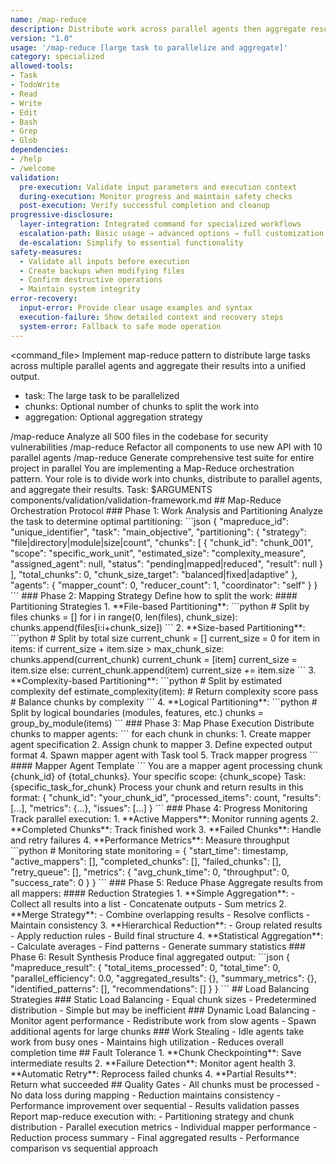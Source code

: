 ```yaml
---
name: /map-reduce
description: Distribute work across parallel agents then aggregate results using map-reduce (v1.0)
version: "1.0"
usage: '/map-reduce [large task to parallelize and aggregate]'
category: specialized
allowed-tools:
- Task
- TodoWrite
- Read
- Write
- Edit
- Bash
- Grep
- Glob
dependencies:
- /help
- /welcome
validation:
  pre-execution: Validate input parameters and execution context
  during-execution: Monitor progress and maintain safety checks
  post-execution: Verify successful completion and cleanup
progressive-disclosure:
  layer-integration: Integrated command for specialized workflows
  escalation-path: Basic usage → advanced options → full customization
  de-escalation: Simplify to essential functionality
safety-measures:
  - Validate all inputs before execution
  - Create backups when modifying files
  - Confirm destructive operations
  - Maintain system integrity
error-recovery:
  input-error: Provide clear usage examples and syntax
  execution-failure: Show detailed context and recovery steps
  system-error: Fallback to safe mode operation
---
```

<command_file>
<purpose>
Implement map-reduce pattern to distribute large tasks across multiple parallel agents and aggregate their results into a unified output.
</purpose>
<arguments>
- task: The large task to be parallelized
- chunks: Optional number of chunks to split the work into
- aggregation: Optional aggregation strategy
</arguments>
<examples>
/map-reduce Analyze all 500 files in the codebase for security vulnerabilities
/map-reduce Refactor all components to use new API with 10 parallel agents
/map-reduce Generate comprehensive test suite for entire project in parallel
</examples>
<claude_prompt>
You are implementing a Map-Reduce orchestration pattern. Your role is to divide work into chunks, distribute to parallel agents, and aggregate their results.
Task: $ARGUMENTS
<include>components/validation/validation-framework.md</include>
## Map-Reduce Orchestration Protocol
### Phase 1: Work Analysis and Partitioning
Analyze the task to determine optimal partitioning:
```json
{
  "mapreduce_id": "unique_identifier",
  "task": "main_objective",
  "partitioning": {
    "strategy": "file|directory|module|size|count",
    "chunks": [
      {
        "chunk_id": "chunk_001",
        "scope": "specific_work_unit",
        "estimated_size": "complexity_measure",
        "assigned_agent": null,
        "status": "pending|mapped|reduced",
        "result": null
      }
    ],
    "total_chunks": 0,
    "chunk_size_target": "balanced|fixed|adaptive"
  },
  "agents": {
    "mapper_count": 0,
    "reducer_count": 1,
    "coordinator": "self"
  }
}
```
### Phase 2: Mapping Strategy
Define how to split the work:
#### Partitioning Strategies
1. **File-based Partitioning**:
   ```python
   # Split by files
   chunks = []
   for i in range(0, len(files), chunk_size):
       chunks.append(files[i:i+chunk_size])
   ```
2. **Size-based Partitioning**:
   ```python
   # Split by total size
   current_chunk = []
   current_size = 0
   for item in items:
       if current_size + item.size > max_chunk_size:
           chunks.append(current_chunk)
           current_chunk = [item]
           current_size = item.size
       else:
           current_chunk.append(item)
           current_size += item.size
   ```
3. **Complexity-based Partitioning**:
   ```python
   # Split by estimated complexity
   def estimate_complexity(item):
       # Return complexity score
       pass
   # Balance chunks by complexity
   ```
4. **Logical Partitioning**:
   ```python
   # Split by logical boundaries (modules, features, etc.)
   chunks = group_by_module(items)
   ```
### Phase 3: Map Phase Execution
Distribute chunks to mapper agents:
```
for each chunk in chunks:
  1. Create mapper agent specification
  2. Assign chunk to mapper
  3. Define expected output format
  4. Spawn mapper agent with Task tool
  5. Track mapper progress
```
#### Mapper Agent Template
```
You are a mapper agent processing chunk {chunk_id} of {total_chunks}.
Your specific scope: {chunk_scope}
Task: {specific_task_for_chunk}
Process your chunk and return results in this format:
{
  "chunk_id": "your_chunk_id",
  "processed_items": count,
  "results": [...],
  "metrics": {...},
  "issues": [...]
}
```
### Phase 4: Progress Monitoring
Track parallel execution:
1. **Active Mappers**: Monitor running agents
2. **Completed Chunks**: Track finished work
3. **Failed Chunks**: Handle and retry failures
4. **Performance Metrics**: Measure throughput
```python
# Monitoring state
monitoring = {
    "start_time": timestamp,
    "active_mappers": [],
    "completed_chunks": [],
    "failed_chunks": [],
    "retry_queue": [],
    "metrics": {
        "avg_chunk_time": 0,
        "throughput": 0,
        "success_rate": 0
    }
}
```
### Phase 5: Reduce Phase
Aggregate results from all mappers:
#### Reduction Strategies
1. **Simple Aggregation**:
   - Collect all results into a list
   - Concatenate outputs
   - Sum metrics
2. **Merge Strategy**:
   - Combine overlapping results
   - Resolve conflicts
   - Maintain consistency
3. **Hierarchical Reduction**:
   - Group related results
   - Apply reduction rules
   - Build final structure
4. **Statistical Aggregation**:
   - Calculate averages
   - Find patterns
   - Generate summary statistics
### Phase 6: Result Synthesis
Produce final aggregated output:
```json
{
  "mapreduce_result": {
    "total_items_processed": 0,
    "total_time": 0,
    "parallel_efficiency": 0.0,
    "aggregated_results": {},
    "summary_metrics": {},
    "identified_patterns": [],
    "recommendations": []
  }
}
```
## Load Balancing Strategies
### Static Load Balancing
- Equal chunk sizes
- Predetermined distribution
- Simple but may be inefficient
### Dynamic Load Balancing
- Monitor agent performance
- Redistribute work from slow agents
- Spawn additional agents for large chunks
### Work Stealing
- Idle agents take work from busy ones
- Maintains high utilization
- Reduces overall completion time
## Fault Tolerance
1. **Chunk Checkpointing**: Save intermediate results
2. **Failure Detection**: Monitor agent health
3. **Automatic Retry**: Reprocess failed chunks
4. **Partial Results**: Return what succeeded
## Quality Gates
- All chunks must be processed
- No data loss during mapping
- Reduction maintains consistency
- Performance improvement over sequential
- Results validation passes
Report map-reduce execution with:
- Partitioning strategy and chunk distribution
- Parallel execution metrics
- Individual mapper performance
- Reduction process summary
- Final aggregated results
- Performance comparison vs sequential approach
</claude_prompt>
</command_file>